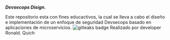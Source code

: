 ***Devsecops Disign.***

Este repositorio esta con fines educactivos, la cual se lleva a cabo el diseño e implementación de un enfoque de seguridad Devsecops basado en aplicaciones de microservicios.
<img alt="gitleaks badge" src="https://img.shields.io/badge/protected%20by-gitleaks-blue">
Realizado por developer Ronald. Quich
